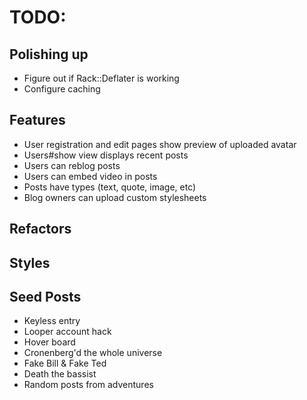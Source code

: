 # TODO:

## Polishing up
* Figure out if Rack::Deflater is working
* Configure caching

## Features
* User registration and edit pages show preview of uploaded avatar
* Users#show view displays recent posts
* Users can reblog posts
* Users can embed video in posts
* Posts have types (text, quote, image, etc)
* Blog owners can upload custom stylesheets

## Refactors

## Styles

## Seed Posts
* Keyless entry
* Looper account hack
* Hover board
* Cronenberg'd the whole universe
* Fake Bill & Fake Ted
* Death the bassist
* Random posts from adventures